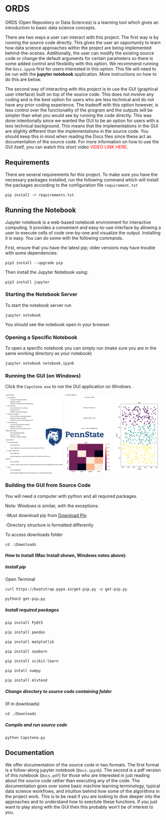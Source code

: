 # ORDS
ORDS (Open Repository or Data Sciences) is a learning tool which gives an introduction to basic data science concepts. 

There are two ways a user can interact with this project. The first way is by running the source code directly. This gives the user an opportunity to learn how data science approaches within the project are being implemented behind-the-scenes. Additionally, the user can modify the existing source code or change the default arguments for certain parameters so there is some added control and flexibility with this option. We recommend running the `Docs.ipynb` first for users interested in this option. This file will need to be run with the **jupyter notebook** application. More instructions on how to do this are below.

The second way of interacting with this project is to use the GUI (graphical user interface) built on top of the source code. This does not involve any coding and is the best option for users who are less technical and do not have any prior coding experience. The tradeoff with this option however, is less control over the functionality of the program and the outputs will be simpler than what you would see by running the code directly. This was done intentionally since we wanted the GUI to be an option for users with a less technical background. This means that the implementations in the GUI are slighlty different than the implementations in the source code. You should keep this in mind when reading the Docs files since these act as documentation of the source code. For more information on how to use the GUI itself, you can watch this short video <span style="color:red">VIDEO LINK HERE</span>.

## Requirements

There are several requirements for this project. To make sure you have the necessary packages installed, run the following command which will install the packages according to the configuration file `requirement.txt` 

`pip install -r requirements.txt`

## Running the Notebook

Jupyter notebook is a web-based notebook environment for interactive computing. It provides a convenient and easy-to-use interface by allowing a user to execute cells of code one-by-one and visualize the output. Installing it is easy. You can do some with the following commands.

First, ensure that you have the latest pip; older versions may have trouble with some dependencies:

`pip3 install --upgrade pip`

Then install the Jupyter Notebook using:

`pip3 install jupyter`

### Starting the Notebook Server

To start the notebook server run

`jupyter notebook`

You should see the notebook open in your browser.

### Opening a Specific Notebook

To open a specific notebook you can simply run (make sure you are in the same working directory as your notebook)

`jupyter notebook notebook.ipynb`

### Running the GUI (on Windows)

Click the `Capstone.exe` to run the GUI application on Windows.



![knn](knn.PNG)

### Building the GUI from Source Code

You will need a computer with python and all required packages. 

Note: Windows is similar, with the exceptions: 
   
-Must download pip from [Download Pip](https://pip.pypa.io/en/stable/installing/)

-Directory structure is formatted differently
    
To access downloads folder
   
   `cd .\Downloads`

#### How to install (Mac Install shown, Windows notes above): 

##### Install pip

Open Terminal

`curl https://bootstrap.pypa.io/get-pip.py -o get-pip.py`

`python3 get-pip.py`

##### Install required packages
 
 `pip install PyQt5`
 
 `pip install pandas`
 
 `pip install matplotlib`
 
 `pip install seaborn`
 
 `pip install scikit-learn`
 
 `pip intall numpy`
 
 `pip install mlxtend`
 
##### Change directory to source code containing folder
 (If in downloads)
 
 `cd ./Downloads`
 
##### Compile and run source code
 
 `python Capstone.py`





## Documentation

We offer documentation of the source code in two formats. The first format is a follow-along jupyter notebook (`Docs.ipynb`). The second is a pdf version of this notebook (`Docs.pdf`) for those who are interested in just reading about the source code rather than executing any of the code. The documentation goes over some basic machine learning terminology, typical data science workflows, and intuition behind how some of the algorithms in the project work. This is to be read if you are looking to dive deeper into the approaches and to understand how to exectute these functions. If you just want to play along with the GUI then this probably won't be of interest to you.
